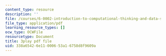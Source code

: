 ```yaml
---
content_type: resource
description: ''
file: /courses/6-0002-introduction-to-computational-thinking-and-data-science-fall-2016/338a65426e11000653a16758d8f9609a_uK5yvoXnkSk.pdf
file_type: application/pdf
learning_resource_types: []
ocw_type: OCWFile
resourcetype: Document
title: 3play pdf file
uid: 338a6542-6e11-0006-53a1-6758d8f9609a
---
```

